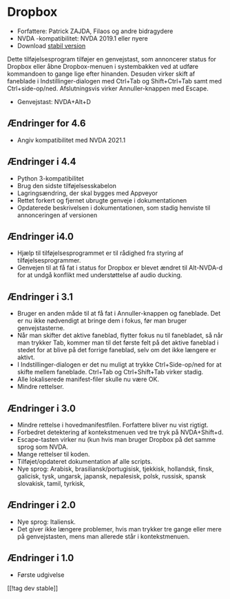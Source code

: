 # Dropbox #

* Forfattere: Patrick ZAJDA, Filaos og andre bidragydere
* NVDA -kompatibilitet: NVDA 2019.1 eller nyere
* Download [stabil version][1]

Dette tilføjelsesprogram tilføjer en genvejstast, som annoncerer status for
Dropbox eller åbne Dropbox-menuen i systembakken ved at udføre kommandoen to
gange lige efter hinanden. Desuden virker skift af faneblade i
Indstillinger-dialogen med Ctrl+Tab og Shift+Ctrl+Tab samt med
Ctrl+side-op/ned. Afslutningsvis virker Annuller-knappen med Escape.

* Genvejstast: NVDA+Alt+D


## Ændringer for 4.6 ##

* Angiv kompatibilitet med NVDA 2021.1

## Ændringer i 4.4 ##

* Python 3-kompatibilitet
* Brug den sidste tilføjelsesskabelon
* Lagringsændring, der skal bygges med Appveyor
* Rettet forkert og fjernet ubrugte genveje i dokumentationen
* Opdaterede beskrivelsen i dokumentationen, som stadig henviste til
  annonceringen af versionen

## Ændringer i4.0  ##

* Hjælp til tilføjelsesprogrammet er til rådighed fra styring af
  tilføjelsesprogrammer.
* Genvejen til at få fat i status for Dropbox er blevet ændret til
  Alt-NVDA-d for at undgå konflikt med understøttelse af audio ducking.

## Ændringer i 3.1 ##

* Bruger en anden måde til at få fat i Annuller-knappen og faneblade. Det er
  nu ikke nødvendigt at bringe dem i fokus, før man bruger genvejstasterne.
* Når man skifter det aktive faneblad, flytter fokus nu til fanebladet, så
  når man trykker Tab, kommer man til det første felt på det aktive faneblad
  i stedet for at blive på det forrige faneblad, selv om det ikke længere er
  aktivt.
* I Indstillinger-dialogen er det nu muligt at trykke Ctrl+Side-op/ned for
  at skifte mellem faneblade. Ctrl+Tab og Ctrl+Shift+Tab virker stadig.
* Alle lokaliserede manifest-filer skulle nu være OK.
* Mindre rettelser.

## Ændringer i 3.0 ##

* Mindre rettelse i hovedmanifestfilen. Forfattere bliver nu vist rigtigt.
* Forbedret detektering af kontekstmenuen ved tre tryk på NVDA+Shift+d.
* Escape-tasten virker nu (kun hvis man bruger Dropbox på det samme sprog
  som NVDA.
* Mange rettelser til koden.
* Tilføjet/opdateret dokumentation af alle scripts.
* Nye sprog: Arabisk, brasiliansk/portugisisk, tjekkisk, hollandsk, finsk,
  galicisk, tysk, ungarsk, japansk, nepalesisk, polsk, russisk, spansk
  slovakisk, tamil, tyrkisk, 

## Ændringer i 2.0 ##

* Nye sprog: Italiensk.
* Det giver ikke længere problemer, hvis man trykker tre gange eller mere på
  genvejstasten, mens man allerede står i kontekstmenuen.

## Ændringer i 1.0 ##

* Første udgivelse

[[!tag dev stable]]

[1]: https://github.com/ruifontes/dropbox/releases/download/2023.10.01/dropbox-2023.10.01.nvda-addon
